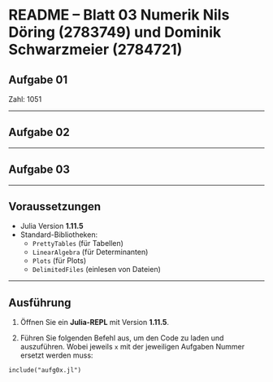 
# README – Blatt 03 Numerik Nils Döring (2783749) und Dominik Schwarzmeier (2784721)


## Aufgabe 01

Zahl: 1051

---

## Aufgabe 02



---

## Aufgabe 03



---

## Voraussetzungen

- Julia Version **1.11.5**
- Standard-Bibliotheken:
  - `PrettyTables` (für Tabellen)
  - `LinearAlgebra` (für Determinanten)
  - `Plots` (für Plots)
  - `DelimitedFiles` (einlesen von Dateien)
  
---

## Ausführung

1. Öffnen Sie ein **Julia-REPL** mit Version **1.11.5**.

2. Führen Sie folgenden Befehl aus, um den Code zu laden und auszuführen. Wobei jeweils `x` mit der jeweiligen Aufgaben Nummer ersetzt werden muss:

```
include("aufg0x.jl")
```